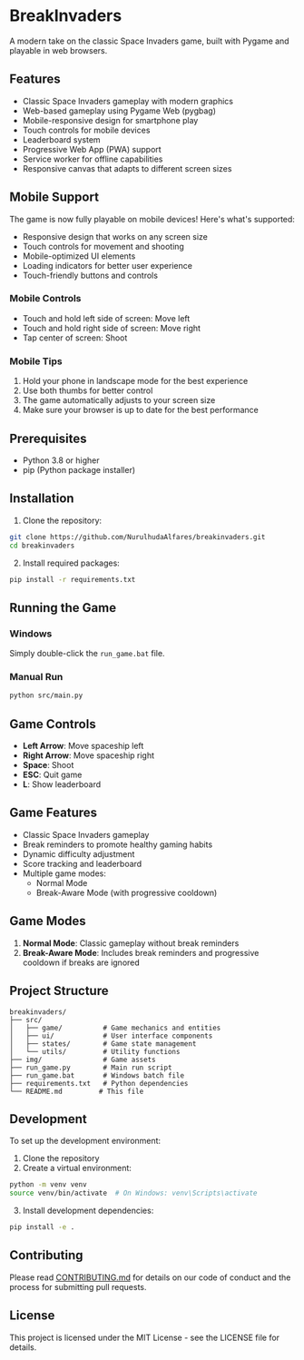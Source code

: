# BreakInvaders

A modern take on the classic Space Invaders game, built with Pygame and playable in web browsers.

## Features

- Classic Space Invaders gameplay with modern graphics
- Web-based gameplay using Pygame Web (pygbag)
- Mobile-responsive design for smartphone play
- Touch controls for mobile devices
- Leaderboard system
- Progressive Web App (PWA) support
- Service worker for offline capabilities
- Responsive canvas that adapts to different screen sizes

## Mobile Support

The game is now fully playable on mobile devices! Here's what's supported:

- Responsive design that works on any screen size
- Touch controls for movement and shooting
- Mobile-optimized UI elements
- Loading indicators for better user experience
- Touch-friendly buttons and controls

### Mobile Controls
- Touch and hold left side of screen: Move left
- Touch and hold right side of screen: Move right
- Tap center of screen: Shoot

### Mobile Tips
1. Hold your phone in landscape mode for the best experience
2. Use both thumbs for better control
3. The game automatically adjusts to your screen size
4. Make sure your browser is up to date for the best performance

## Prerequisites

- Python 3.8 or higher
- pip (Python package installer)

## Installation

1. Clone the repository:
```bash
git clone https://github.com/NurulhudaAlfares/breakinvaders.git
cd breakinvaders
```

2. Install required packages:
```bash
pip install -r requirements.txt
```

## Running the Game

### Windows
Simply double-click the `run_game.bat` file.

### Manual Run
```bash
python src/main.py
```

## Game Controls

- **Left Arrow**: Move spaceship left
- **Right Arrow**: Move spaceship right
- **Space**: Shoot
- **ESC**: Quit game
- **L**: Show leaderboard

## Game Features

- Classic Space Invaders gameplay
- Break reminders to promote healthy gaming habits
- Dynamic difficulty adjustment
- Score tracking and leaderboard
- Multiple game modes:
  - Normal Mode
  - Break-Aware Mode (with progressive cooldown)

## Game Modes

1. **Normal Mode**: Classic gameplay without break reminders
2. **Break-Aware Mode**: Includes break reminders and progressive cooldown if breaks are ignored

## Project Structure

```
breakinvaders/
├── src/
│   ├── game/          # Game mechanics and entities
│   ├── ui/            # User interface components
│   ├── states/        # Game state management
│   └── utils/         # Utility functions
├── img/               # Game assets
├── run_game.py        # Main run script
├── run_game.bat       # Windows batch file
├── requirements.txt   # Python dependencies
└── README.md         # This file
```

## Development

To set up the development environment:

1. Clone the repository
2. Create a virtual environment:
```bash
python -m venv venv
source venv/bin/activate  # On Windows: venv\Scripts\activate
```
3. Install development dependencies:
```bash
pip install -e .
```

## Contributing

Please read [CONTRIBUTING.md](CONTRIBUTING.md) for details on our code of conduct and the process for submitting pull requests.

## License

This project is licensed under the MIT License - see the LICENSE file for details.
